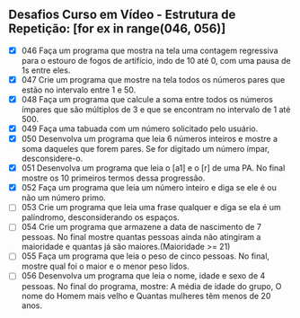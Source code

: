 ## Desafios Curso em Vídeo - Estrutura de Repetição: [for ex in range(046, 056)]

- [x] 046 Faça um programa que mostra na tela uma contagem regressiva para o estouro de fogos de artifício, indo de 10 até 0, com uma pausa de 1s entre eles.
- [x] 047 Crie um programa que mostre na tela todos os números pares que estão no intervalo entre 1 e 50.
- [x] 048 Faça um programa que calcule a soma entre todos os números ímpares que são múltiplos de 3 e que se encontram no intervalo de 1 até 500.
- [x] 049 Faça uma tabuada com um número solicitado pelo usuário.
- [x] 050 Desenvolva um programa que leia 6 números inteiros e mostre a soma daqueles que forem pares. Se for digitado um número ímpar, desconsidere-o.
- [x] 051 Desenvolva um programa que leia o [a1] e o [r] de uma PA. No final mostre os 10 primeiros termos dessa progressão.
- [x] 052 Faça um programa que leia um número inteiro e diga se ele é ou não um número primo.
- [ ] 053 Crie um programa que leia uma frase qualquer e diga se ela é um palíndromo, desconsiderando os espaços.
- [ ] 054 Crie um programa que armazene a data de nascimento de 7 pessoas. No final mostre quantas pessoas ainda não atingiram a maioridade e quantas já são maiores.(Maioridade >= 21)
- [ ] 055 Faça um programa que leia o peso de cinco pessoas. No final, mostre qual foi o maior e o menor peso lidos.
- [ ] 056 Desenvolva um programa que leia o nome, idade e sexo de 4 pessoas. No final do programa, mostre: A média de idade do grupo, O nome do Homem mais velho e Quantas mulheres têm menos de 20 anos.
